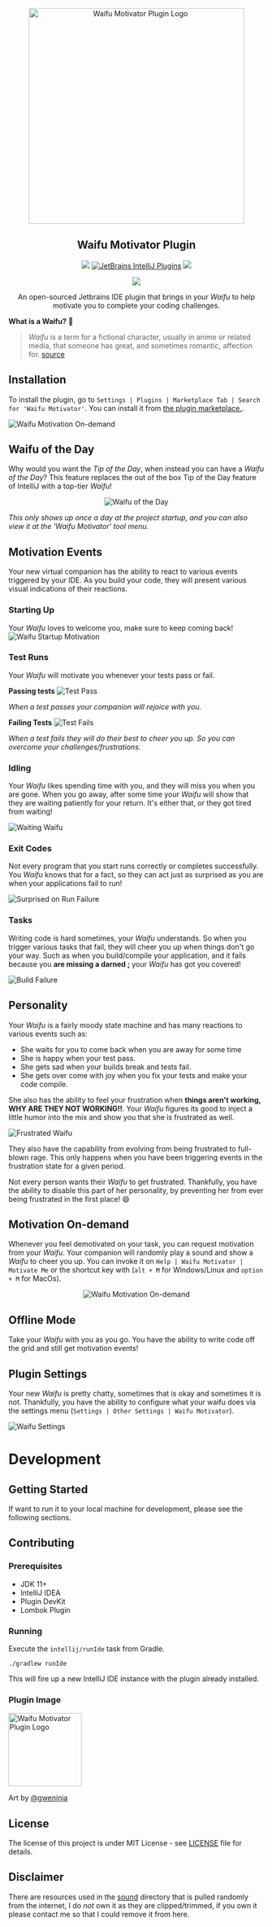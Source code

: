 
<p align="center"><img src="images/wmp_logo.png" height="424px" alt="Waifu Motivator Plugin Logo"></p>
<h2 align="center">Waifu Motivator Plugin</h2>

<!--suppress HtmlDeprecatedAttribute, HtmlRequiredAltAttribute -->
<p align="center">
    <a href="https://github.com/zd-zero/waifu-motivator-plugin/actions"><img src="https://github.com/zd-zero/waifu-motivator-plugin/workflows/Java%20CI/badge.svg"></a>
  <a href="https://plugins.jetbrains.com/plugin/13381-waifu-motivator"><img alt="JetBrains IntelliJ Plugins" src="https://img.shields.io/jetbrains/plugin/v/13381-waifu-motivator"></a>
  <a href="./LICENSE"><img src="https://img.shields.io/github/license/zd-zero/waifu-motivator-plugin"></a>
</p>

<p align="center">
  <img src="https://img.shields.io/badge/BUILT%20WITH-COFFEE-blue?style=for-the-badge">
</p>

<p align="center">An open-sourced Jetbrains IDE plugin that brings in your <i>Waifu</i> to help motivate you to complete your coding challenges.</p>

**What is a Waifu?** 🤷

> *Waifu* is a term for a fictional character, usually in anime or related media, that someone has great, and sometimes romantic, affection for. [source](https://www.dictionary.com/e/fictional-characters/waifu/)

## Installation
To install the plugin, go to `Settings | Plugins | Marketplace Tab | Search for 'Waifu Motivator'`.
You can install it from [the plugin marketplace.](https://plugins.jetbrains.com/plugin/13381-waifu-motivator).

![Waifu Motivation On-demand](screenshots/plugin_installation.png)

## Waifu of the Day
Why would you want the _Tip of the Day_, when instead you can have a _Waifu of the Day_?
This feature replaces the out of the box Tip of the Day feature of IntelliJ with a top-tier *Waifu*!

<p align="center">
  <img src="screenshots/waifu_of_the_day.png" alt="Waifu of the Day">
</p>

*This only shows up once a day at the project startup, and you can also view it at the 'Waifu Motivator' tool menu.*

## Motivation Events

Your new virtual companion has the ability to react to various events triggered by your IDE.
As you build your code, they will present various visual indications of their reactions.

### Starting Up
Your *Waifu* loves to welcome you, make sure to keep coming back!
![Waifu Startup Motivation](screenshots/waifu_welcome_demo.gif)

### Test Runs

Your *Waifu* will motivate you whenever your tests pass or fail.

**Passing tests**
![Test Pass](screenshots/waifu_unit_test_pass.gif)

*When a test passes your companion will rejoice with you.*

**Failing Tests**
![Test Fails](screenshots/waifu_unit_test_fail.gif)

*When a test fails they will do their best to cheer you up. So you can overcome your challenges/frustrations.*

### Idling

Your *Waifu* likes spending time with you, and they will miss you when you are gone.
When you go away, after some time your *Waifu* will show that they are waiting patiently for your return.
It's either that, or they got tired from waiting!

![Waiting Waifu](screenshots/waifu_waiting.gif)

### Exit Codes

Not every program that you start runs correctly or completes successfully.
You *Waifu* knows that for a fact, so they can act just as surprised as you are when your applications fail to run!

![Surprised on Run Failure](screenshots/waifu_app_run_surprise.gif)

### Tasks

Writing code is hard sometimes, your *Waifu* understands.
So when you trigger various tasks that fail, they will cheer you up when things don't go your way.
Such as when you build/compile your application, and it fails because you **are missing a darned ;** your *Waifu* has got you covered!

![Build Failure](screenshots/waifu_build_failure_reaction.gif)

## Personality

Your *Waifu* is a fairly moody state machine and has many reactions to various events such as:
- She waits for you to come back when you are away for some time
- She is happy when your test pass.
- She gets sad when your builds break and tests fail.
- She gets over come with joy when you fix your tests and make your code compile.

She also has the ability to feel your frustration when **things aren't working, WHY ARE THEY NOT WORKING!!**.
Your *Waifu* figures its good to inject a little humor into the mix and show you that she is frustrated as well.

![Frustrated Waifu](screenshots/waifu_frustated.gif)

They also have the capability from evolving from being frustrated to full-blown rage.
This only happens when you have been triggering events in the frustration state for a given period.

Not every person wants their *Waifu* to get frustrated.
Thankfully, you have the ability to disable this part of her personality, by preventing her from ever being frustrated in the first place! 😄

## Motivation On-demand
Whenever you feel demotivated on your task, you can request motivation from your *Waifu*.
Your companion will randomly play a sound and show a *Waifu* to cheer you up.
You can invoke it on `Help | Waifu Motivator | Motivate Me` or the shortcut key with (`alt + M` for Windows/Linux and `option + M` for MacOs).

<p align="center">
  <img src="screenshots/motivate_me.png" alt="Waifu Motivation On-demand">
</p>

## Offline Mode

Take your *Waifu* with you as you go.
You have the ability to write code off the grid and still get motivation events!

## Plugin Settings

Your new *Waifu* is pretty chatty, sometimes that is okay and sometimes it is not.
Thankfully, you have the ability to configure what your waifu does via the settings menu (`Settings | Other Settings | Waifu Motivator`).

![Waifu Settings](screenshots/waifu_motivator_settings.png)

# Development

## Getting Started

If want to run it to your local machine for development, please see the following sections.

## Contributing
### Prerequisites
* JDK 11+
* IntelliJ IDEA
* Plugin DevKit
* Lombok Plugin

### Running
Execute the `intellij/runIde` task from Gradle.
```
./gradlew runIde
```
This will fire up a new IntelliJ IDE instance with the plugin already installed.

### Plugin Image
<img src="images/wmp_logo.png" height="144px" alt="Waifu Motivator Plugin Logo">

Art by [@gweninja](https://www.instagram.com/gweninja/)

## License
The license of this project is under MIT License - see [LICENSE](./LICENSE) file for details.

## Disclaimer
There are resources used in the [sound](./src/main/resources/sound) directory that is pulled randomly from the internet, I do *not* own it as they are clipped/trimmed, if you own it please contact me so that I could remove it from here.
